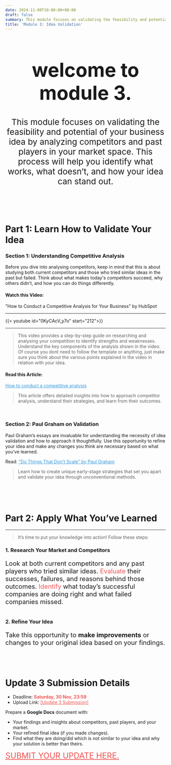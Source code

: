 ```yaml
---
date: 2024-11-08T10:00:00+08:00
draft: false
summary: This module focuses on validating the feasibility and potential of your business idea by analyzing competitors and past players in your market space.
title: 'Module 3: Idea Validation'
---
```



<div style="text-align: center;">
<h1 style="font-size:60px">welcome to module 3.</h1>
<p style="font-size:26px">This module focuses on validating the feasibility and potential of your business idea by analyzing competitors and past players in your market space. This process will help you identify what works, what doesn’t, and how your idea can stand out.</p>
</div><br><br><br>


# Part 1: Learn How to Validate Your Idea

### Section 1: Understanding Competitive Analysis  

Before you dive into analysing competitors, keep in mind that this is about studying both current competitors and those who tried similar ideas in the past but failed. Think about what makes today's competitors succeed, why others didn’t, and how you can do things differently.

#### Watch this Video:  

"How to Conduct a Competitive Analysis for Your Business" by HubSpot  

---

{{< youtube id="0KyCAcV_y7o" start="212">}}

---

>This video provides a step-by-step guide on researching and analysing your competition to identify strengths and weaknesses. Understand the key components of the analysis shown in the video. Of course you dont need to follow the template or anything, just make sure you think about the various points explained in the video in relation with your idea.  

#### Read this Article:  

<a style="color:#3498db" href="https://www.bdc.ca/en/articles-tools/marketing-sales-export/marketing/how-evaluate-competition">How to conduct a competitive analysis</a>
>This article offers detailed insights into how to approach competitor analysis, understand their strategies, and learn from their outcomes.  

<br>

### Section 2: Paul Graham on Validation  

Paul Graham’s essays are invaluable for understanding the necessity of idea validation and how to approach it thoughtfully. Use this opportunity to refine your idea and make any changes you think are necessary based on what you’ve learned.

Read: <a style="color:#3498db" href="https://paulgraham.com/ds.html">"Do Things That Don’t Scale" by Paul Graham  </a>
>Learn how to create unique early-stage strategies that set you apart and validate your idea through unconventional methods.  

<br><br><br>

# Part 2: Apply What You’ve Learned

---

>It’s time to put your knowledge into action! Follow these steps:

### 1. Research Your Market and Competitors  

<div style="font-size:20px; margin-bottom:40px">

Look at both current competitors and any past players who tried similar ideas. <span style="color:#F05555;">Evaluate</span> their successes, failures, and reasons behind those outcomes. <span style="color:#F05555;"> Identify</span> what today’s successful companies are doing right and what failed companies missed.

</div>

### 2. Refine Your Idea  

<div style="font-size:20px; margin-bottom:40px">

Take this opportunity to <b>make improvements</b> or changes to your original idea based on your findings.

</div>

<br>

# Update 3 Submission Details

- Deadline: <span style="color:#F05555;">**Saturday, 30 Nov, 23:59**</a>
- Upload Link: <a href="https://forms.gle/tz8KLRP44dq5AJqv5" style="color:#F05555;">[Update 3 Submission]</a>

Prepare a <b>Google Docs</b> document with:
- Your findings and insights about competitors, past players, and your market.
- Your refined final idea (if you made changes).
- Find what they are doing/did which is not similar to your idea and why your solution is better than theirs.

<a style="color:#F05555;; font-size:25px;" href="https://forms.gle/tz8KLRP44dq5AJqv5">SUBMIT YOUR UPDATE HERE.</a>




